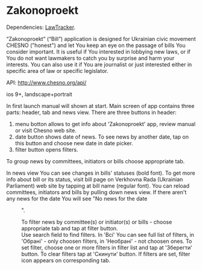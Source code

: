 Zakonoproekt
=======
Dependencies: [LawTracker]().

“Zakonoproekt” (“Bill”) application is designed for Ukrainian civic movement CHESNO ("honest") and let You keep an eye on the passage of bills You consider important. It is useful if You interested in lobbying new laws, or if You do not want lawmakers to catch you by surprise and harm your interests. You can also use it if You are journalist or just interested either in specific area of law or specific legislator.

API:
http://www.chesno.org/api/

ios 9+, landscape+portrait

In first launch manual will shown at start.
Main screen of app contains three parts: header, tab and news view.
There are three buttons in header:
1) menu botton allows to get info about 'Zakonoproekt' app, review manual or visit Chesno web site.
2) date button shows date of news. To see news by another date, tap on this button and choose new date in date picker.
3) filter button opens filters.

To group news by committees, initiators or bills choose appropriate tab.

In news view You can see changes in bills' statuses (bold font). To get more info about bill or its status, visit bill page on Verkhovna Rada (Ukrainian Parliament) web site by tapping at bill name (regular font).
You can reload committees, initiators and bills by pulling down news view.
If there aren't any news for the date You will see "No news for the date <dd MM yyyy>".

To filter news by committee(s) or initiator(s)  or bills - choose appropriate tab and tap at filter button.  
Use search field to find filters. In 'Всі' You can see full list of filters, in 'Обрані' - only choosen filters, in 'Необрані' - not choosen ones.
To set filter, choose one or more filters in filter list and tap at 'Зберегти' button. To clear filters tap at 'Скинути' button.
If filters are set, filter icon appears on corresponding tab.
